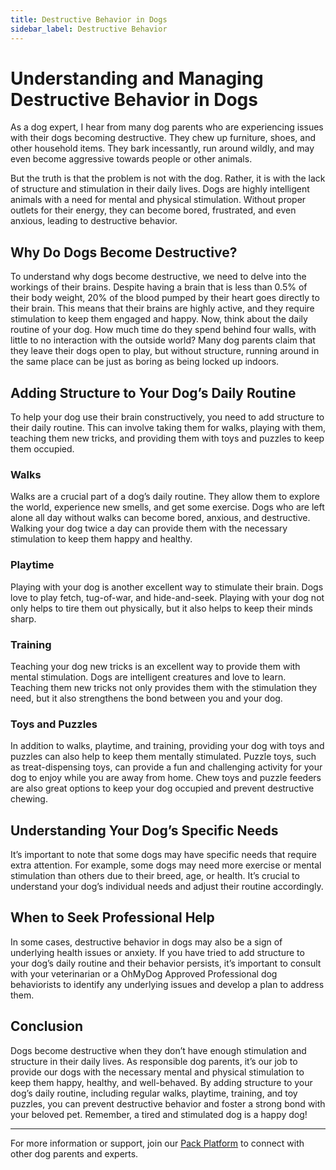 ```yaml
---
title: Destructive Behavior in Dogs
sidebar_label: Destructive Behavior
---
```


# Understanding and Managing Destructive Behavior in Dogs

As a dog expert, I hear from many dog parents who are experiencing issues with their dogs becoming destructive. They chew up furniture, shoes, and other household items. They bark incessantly, run around wildly, and may even become aggressive towards people or other animals.

But the truth is that the problem is not with the dog. Rather, it is with the lack of structure and stimulation in their daily lives. Dogs are highly intelligent animals with a need for mental and physical stimulation. Without proper outlets for their energy, they can become bored, frustrated, and even anxious, leading to destructive behavior.

## Why Do Dogs Become Destructive?

To understand why dogs become destructive, we need to delve into the workings of their brains. Despite having a brain that is less than 0.5% of their body weight, 20% of the blood pumped by their heart goes directly to their brain. This means that their brains are highly active, and they require stimulation to keep them engaged and happy. Now, think about the daily routine of your dog. How much time do they spend behind four walls, with little to no interaction with the outside world? Many dog parents claim that they leave their dogs open to play, but without structure, running around in the same place can be just as boring as being locked up indoors.

## Adding Structure to Your Dog’s Daily Routine

To help your dog use their brain constructively, you need to add structure to their daily routine. This can involve taking them for walks, playing with them, teaching them new tricks, and providing them with toys and puzzles to keep them occupied.

### Walks

Walks are a crucial part of a dog’s daily routine. They allow them to explore the world, experience new smells, and get some exercise. Dogs who are left alone all day without walks can become bored, anxious, and destructive. Walking your dog twice a day can provide them with the necessary stimulation to keep them happy and healthy.

### Playtime

Playing with your dog is another excellent way to stimulate their brain. Dogs love to play fetch, tug-of-war, and hide-and-seek. Playing with your dog not only helps to tire them out physically, but it also helps to keep their minds sharp.

### Training

Teaching your dog new tricks is an excellent way to provide them with mental stimulation. Dogs are intelligent creatures and love to learn. Teaching them new tricks not only provides them with the stimulation they need, but it also strengthens the bond between you and your dog.

### Toys and Puzzles

In addition to walks, playtime, and training, providing your dog with toys and puzzles can also help to keep them mentally stimulated. Puzzle toys, such as treat-dispensing toys, can provide a fun and challenging activity for your dog to enjoy while you are away from home. Chew toys and puzzle feeders are also great options to keep your dog occupied and prevent destructive chewing.

## Understanding Your Dog’s Specific Needs

It’s important to note that some dogs may have specific needs that require extra attention. For example, some dogs may need more exercise or mental stimulation than others due to their breed, age, or health. It’s crucial to understand your dog’s individual needs and adjust their routine accordingly.

## When to Seek Professional Help

In some cases, destructive behavior in dogs may also be a sign of underlying health issues or anxiety. If you have tried to add structure to your dog’s daily routine and their behavior persists, it’s important to consult with your veterinarian or a OhMyDog Approved Professional dog behaviorists to identify any underlying issues and develop a plan to address them.

## Conclusion

Dogs become destructive when they don’t have enough stimulation and structure in their daily lives. As responsible dog parents, it’s our job to provide our dogs with the necessary mental and physical stimulation to keep them happy, healthy, and well-behaved. By adding structure to your dog’s daily routine, including regular walks, playtime, training, and toy puzzles, you can prevent destructive behavior and foster a strong bond with your beloved pet. Remember, a tired and stimulated dog is a happy dog!

---

For more information or support, join our [Pack Platform](/pack-platform) to connect with other dog parents and experts.
